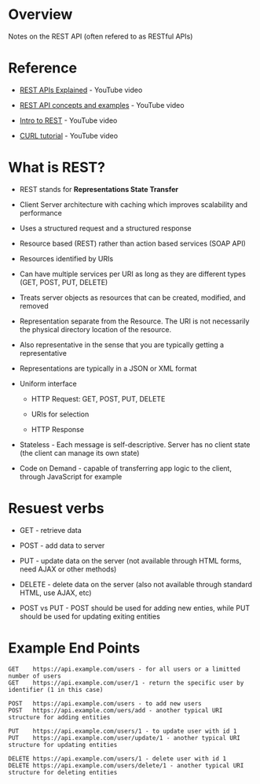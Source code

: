 # Overview

Notes on the REST API (often refered to as RESTful APIs)

# Reference

* [REST APIs Explained](https://www.youtube.com/watch?v=Q-BpqyOT3a8) - YouTube video

* [REST API concepts and examples](https://www.youtube.com/watch?v=7YcW25PHnAA) - YouTube video

* [Intro to REST](https://www.youtube.com/watch?v=llpr5924N7E) - YouTube video

* [CURL tutorial](https://www.youtube.com/watch?v=7XUibDYw4mc) - YouTube video

# What is REST?

* REST stands for **Representations State Transfer**

* Client Server architecture with caching which improves scalability and performance

* Uses a structured request and a structured response

* Resource based (REST) rather than action based services (SOAP API)

* Resources identified by URIs

* Can have multiple services per URI as long as they are different types (GET, POST, PUT, DELETE)

* Treats server objects as resources that can be created, modified, and removed

* Representation separate from the Resource.  The URI is not necessarily the physical directory location of the resource.

* Also representative  in the sense that you are typically getting a representative 

* Representations are typically in a JSON or XML format

* Uniform interface

  * HTTP Request: GET, POST, PUT, DELETE
  
  * URIs for selection
  
  * HTTP Response

* Stateless - Each message is self-descriptive.  Server has no client state (the client can manage its own state)

* Code on Demand - capable of transferring app logic to the client, through JavaScript for example

# Resuest verbs

* GET - retrieve data

* POST - add data to server

* PUT - update data on the server (not available through HTML forms, need AJAX or other methods)

* DELETE - delete data on the server (also not available through standard HTML, use AJAX, etc)

* POST vs PUT - POST should be used for adding new enties, while PUT should be used for updating exiting entities

# Example End Points

```
GET    https://api.example.com/users - for all users or a limitted number of users
GET    https://api.example.com/user/1 - return the specific user by identifier (1 in this case)

POST   https://api.example.com/users - to add new users
POST   https://api.example.com/uers/add - another typical URI structure for adding entities

PUT    https://api.example.com/users/1 - to update user with id 1
PUT    https://api.example.com/user/update/1 - another typical URI structure for updating entities

DELETE https://api.example.com/users/1 - delete user with id 1
DELETE https://api.example.com/users/delete/1 - another typical URI structure for deleting entities
```
